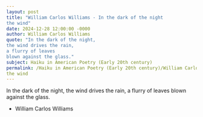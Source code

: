 ```yaml
---
layout: post
title: "William Carlos Williams - In the dark of the night
the wind"
date: 2024-12-28 12:00:00 -0000
author: William Carlos Williams
quote: "In the dark of the night,
the wind drives the rain,
a flurry of leaves
blown against the glass."
subject: Haiku in American Poetry (Early 20th century)
permalink: /Haiku in American Poetry (Early 20th century)/William Carlos Williams/William Carlos Williams - In the dark of the night
the wind
---
```


In the dark of the night,
the wind drives the rain,
a flurry of leaves
blown against the glass.

- William Carlos Williams
